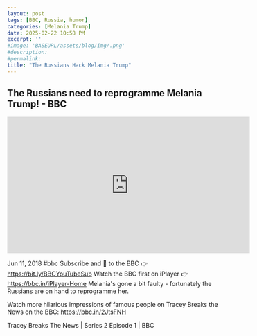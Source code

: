 ```yaml
---
layout: post
tags: [BBC, Russia, humor]
categories: [Melania Trump]
date: 2025-02-22 10:58 PM
excerpt: ''
#image: 'BASEURL/assets/blog/img/.png'
#description:
#permalink:
title: "The Russians Hack Melania Trump"
---
```



## The Russians need to reprogramme Melania Trump! - BBC

<iframe width="560" height="315" src="https://www.youtube.com/embed/PmuR2XFxkdU?si=5cVtJkNH_ar3PRl8" title="YouTube video player" frameborder="0" allow="accelerometer; autoplay; clipboard-write; encrypted-media; gyroscope; picture-in-picture; web-share" referrerpolicy="strict-origin-when-cross-origin" allowfullscreen></iframe>

Jun 11, 2018  #bbc
Subscribe and 🔔 to the BBC 👉 https://bit.ly/BBCYouTubeSub
Watch the BBC first on iPlayer 👉 https://bbc.in/iPlayer-Home Melania's gone a bit faulty - fortunately the Russians are on hand to reprogramme her.

Watch more hilarious impressions of famous people on Tracey Breaks the News on the BBC: https://bbc.in/2JtsFNH

Tracey Breaks The News | Series 2 Episode 1 | BBC
